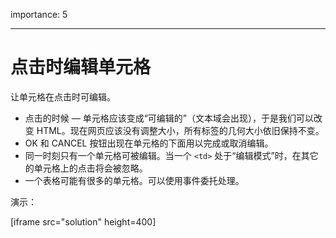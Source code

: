 importance: 5

---

# 点击时编辑单元格

让单元格在点击时可编辑。

- 点击的时候 — 单元格应该变成“可编辑的”（文本域会出现），于是我们可以改变 HTML。现在网页应该没有调整大小，所有标签的几何大小依旧保持不变。
- OK 和 CANCEL 按钮出现在单元格的下面用以完成或取消编辑。
- 同一时刻只有一个单元格可被编辑。当一个 `<td>` 处于“编辑模式”时，在其它的单元格上的点击将会被忽略。
- 一个表格可能有很多的单元格。可以使用事件委托处理。

演示：

[iframe src="solution" height=400]
